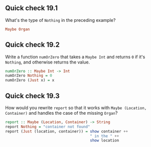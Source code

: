 ## Quick check 19.1

What's the type of `Nothing` in the preceding example?

```haskell
Maybe Organ
```

## Quick check 19.2

Write a function `numOrZero` that takes a `Maybe Int` and returns `0` if it's `Nothing`, and otherwise returns the value.

```haskell
numOrZero :: Maybe Int -> Int
numOrZero Nothing = 0
numOrZero (Just x) = x
```

## Quick check 19.3

How would you rewrite `report` so that it works with `Maybe (Location, Container)` and handles the case of the missing `Organ`?

```haskell
report :: Maybe (Location, Container) -> String
report Nothing = "container not found"
report (Just (location, container)) = show container ++
                                      " in the " ++
                                      show location
```
